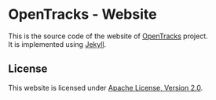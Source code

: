 OpenTracks - Website
===

This is the source code of the website of [OpenTracks](www.OpenTracksApp.com) project.  
It is implemented using [Jekyll](https://jekyllrb.com/).

License
---
This website is licensed under [Apache License, Version 2.0](LICENSE.md).
